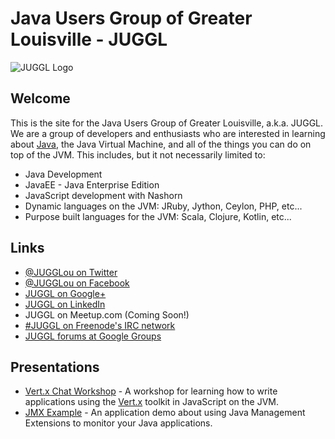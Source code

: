 # Java Users Group of Greater Louisville - JUGGL

![JUGGL Logo](https://raw.githubusercontent.com/JUGGL/juggl.github.io/master/images/JUGGL-logo.png)

## Welcome
This is the site for the Java Users Group of Greater Louisville, a.k.a. JUGGL. We are a group of developers and
enthusiasts who are interested in learning about [Java](http://www.java.com/), the Java Virtual Machine, and all of the
things you can do on top of the JVM. This includes, but it not necessarily limited to:

* Java Development
* JavaEE - Java Enterprise Edition
* JavaScript development with Nashorn
* Dynamic languages on the JVM: JRuby, Jython, Ceylon, PHP, etc...
* Purpose built languages for the JVM: Scala, Clojure, Kotlin, etc...

## Links

* [@JUGGLou on Twitter](https://twitter.com/JUGGLou)
* [@JUGGLou on Facebook](https://www.facebook.com/JUGGLou)
* [JUGGL on Google+](https://www.google.com/+JugglUs)
* [JUGGL on LinkedIn](https://www.linkedin.com/groups/Java-Users-Group-Greater-Louisville-3818364)
* JUGGL on Meetup.com (Coming Soon!)
* [#JUGGL on Freenode's IRC network](http://webchat.freenode.net/?channels=%23juggl)
* [JUGGL forums at Google Groups](https://groups.google.com/forum/#!forum/juggl)


## Presentations

* [Vert.x Chat Workshop](http://www.juggl.us/codepalousa-vertx-chat/) - A workshop for learning how to write applications using the [Vert.x](http://vertx.io/) toolkit in JavaScript on the JVM.
* [JMX Example](http://www.juggl.us/JMXExample/) - An application demo about using Java Management Extensions to monitor your Java applications.

